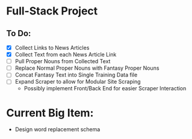 # Full-Stack Project

## To Do:
- [x] Collect Links to News Articles
- [x] Collect Text from each News Article Link
- [ ] Pull Proper Nouns from Collected Text
- [ ] Replace Normal Proper Nouns with Fantasy Proper Nouns
- [ ] Concat Fantasy Text into Single Training Data file
- [ ] Expand Scraper to allow for Modular Site Scraping
  - Possibly implement Front/Back End for easier Scraper Interaction
  
# Current Big Item:
- Design word replacement schema
